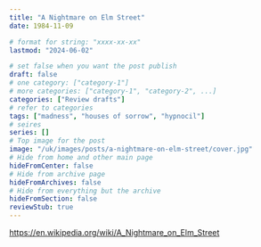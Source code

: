 ```yaml
---
title: "A Nightmare on Elm Street"
date: 1984-11-09

# format for string: "xxxx-xx-xx"
lastmod: "2024-06-02"

# set false when you want the post publish
draft: false
# one category: ["category-1"]
# more categories: ["category-1", "category-2", ...]
categories: ["Review drafts"]
# refer to categories
tags: ["madness", "houses of sorrow", "hypnocil"]
# seires
series: []
# Top image for the post
image: "/uk/images/posts/a-nightmare-on-elm-street/cover.jpg"
# Hide from home and other main page
hideFromCenter: false
# Hide from archive page
hideFromArchives: false
# Hide from everything but the archive
hideFromSection: false
reviewStub: true
---
```

https://en.wikipedia.org/wiki/A_Nightmare_on_Elm_Street
<!--more-->